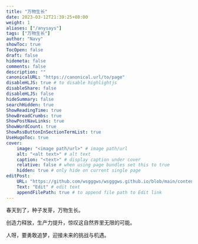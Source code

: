 ```yaml
---
title: "万物生长"
date: 2023-03-12T21:39:25+08:00
weight: 1
aliases: ["/anysays"]
tags: ["万物生长"]
author: "Navy"
showToc: true
TocOpen: false
draft: false
hidemeta: false
comments: false
description: ""
canonicalURL: "https://canonical.url/to/page"
disableHLJS: true # to disable highlightjs
disableShare: false
disableHLJS: false
hideSummary: false
searchHidden: true
ShowReadingTime: true
ShowBreadCrumbs: true
ShowPostNavLinks: true
ShowWordCount: true
ShowRssButtonInSectionTermList: true
UseHugoToc: true
cover:
    image: "<image path/url>" # image path/url
    alt: "<alt text>" # alt text
    caption: "<text>" # display caption under cover
    relative: false # when using page bundles set this to true
    hidden: true # only hide on current single page
editPost:
    URL: "https://github.com/wsgggws/wsgggws.github.io/blob/main/content"
    Text: "Edit" # edit text
    appendFilePath: true # to append file path to Edit link
---
```


春天到了，种子发芽，万物生长。 

创造力释放，生产力提升，惊叹这自然界里无限的可能。

人呀，要勇敢追梦，迎接未来的挑战与机遇。
